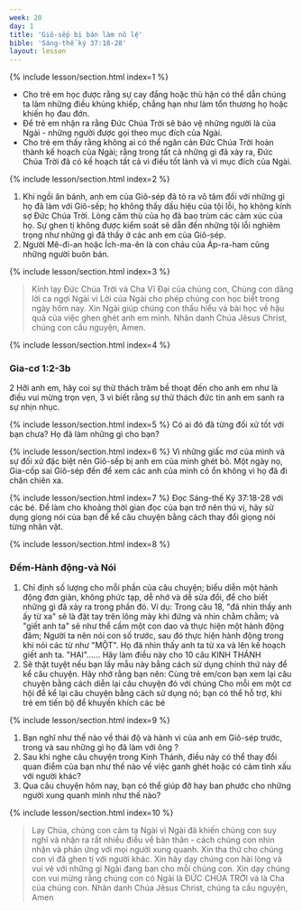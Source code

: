 ```yaml
---
week: 20
day: 1
title: 'Giô-sếp bị bán làm nô lệ'
bible: 'Sáng-thế ký 37:18-28'
layout: lesson
---
```



{% include lesson/section.html index=1 %}
- Cho trẻ em học được rằng sự cay đắng hoặc thù hận có thể dẫn chúng ta làm những điều khủng khiếp, chẳng hạn như làm tổn thương họ hoặc khiến họ đau đớn.
- Để trẻ em nhận ra rằng Đức Chúa Trời sẽ bảo vệ những người là của Ngài - những người được gọi theo mục đích của Ngài.
- Cho trẻ em thấy rằng không ai có thể ngăn cản Đức Chúa Trời hoàn thành kế hoạch của Ngài; rằng trong tất cả những gì đã xảy ra, Đức Chúa Trời đã có kế hoạch tất cả vì điều tốt lành và vì mục đích của Ngài.


{% include lesson/section.html index=2 %}
1. Khi ngồi ăn bánh, anh em của Giô-sép đã tỏ ra vô tâm đối với những gì họ đã làm với Giô-sếp; họ không thấy dấu hiệu của tội lỗi, họ không kính sợ Đức Chúa Trời. Lòng căm thù của họ đã bao trùm các cảm xúc của họ. Sự ghen tị không được kiểm soát sẽ dẫn đến những tội lỗi nghiêm trọng như những gì đã thấy ở các anh em của Giô-sép.
2. Người Mê-đi-an hoặc Ích-ma-ên là con cháu của Áp-ra-ham cũng những người buôn bán.


{% include lesson/section.html index=3 %}
> Kính lạy Đức Chúa Trời và Cha Vĩ Đại của chúng con, Chúng con dâng lời ca ngợi Ngài vì Lời của Ngài cho phép chúng con học biết trong ngày hôm nay. Xin Ngài giúp chúng con thấu hiểu và bài học về hậu quả của việc ghen ghét anh em mình. Nhân danh Chúa Jêsus Christ, chúng con cầu nguyện, Amen.


{% include lesson/section.html index=4 %}
### Gia-cơ 1:2-3b
2 Hỡi anh em, hãy coi sự thử thách trăm bề thoạt đến cho anh em như là điều vui mừng trọn vẹn, 3 vì biết rằng sự thử thách đức tin anh em sanh ra sự nhịn nhục.


{% include lesson/section.html index=5 %}
Có ai đó đã từng đối xử tốt với bạn chưa? 
Họ đã làm những gì cho bạn?


{% include lesson/section.html index=6 %}
Vì những giấc mơ của mình và sự đối xử đặc biệt nên Giô-sếp bị anh em của mình ghét bỏ. Một ngày nọ, Gia-cốp sai Giô-sép đến để xem các anh của mình có ổn không vì họ đã đi chăn chiên xa.


{% include lesson/section.html index=7 %}
Đọc Sáng-thế Ký 37:18-28 với các bé.
Để làm cho khoảng thời gian đọc của bạn trở nên thú vị, hãy sử dụng giọng nói của bạn để kể câu chuyện bằng cách thay đổi giọng nói từng nhân vật.


{% include lesson/section.html index=8 %}
### Đếm-Hành động-và Nói
1. Chỉ định số lượng cho mỗi phần của câu chuyện; biểu diễn một hành động đơn giản, không phức tạp, dễ nhớ và dễ sửa đổi, để cho biết những gì đã xảy ra trong phần đó. Ví dụ: Trong câu 18, "đã nhìn thấy anh ấy từ xa" sẽ là đặt tay trên lông mày khi đứng và nhìn chằm chằm; và "giết anh ta" sẽ như thể cầm một con dao và thực hiện một hành động đâm; Người ta nên nói con số trước, sau đó thực hiện hành động trong khi nói các từ như "MỘT". Họ đã nhìn thấy anh ta từ xa và lên kế hoạch giết anh ta. "HAI"...... Hãy làm điều này cho 10 câu KINH THÁNH
2. Sẽ thật tuyệt nếu bạn lấy mẫu này bằng cách sử dụng chính thứ này để kể câu chuyện. Hãy nhớ rằng bạn nên:
Cùng trẻ em/con bạn xem lại câu chuyện bằng cách diễn lại câu chuyện đó với chúng
Cho mỗi em một cơ hội để kể lại câu chuyện bằng cách sử dụng nó; bạn có thể hỗ trợ, khi trẻ em tiến bộ để khuyến khích các bé


{% include lesson/section.html index=9 %}
1. Bạn nghĩ như thế nào về thái độ và hành vi của anh em Giô-sép trước, trong và sau những gì họ đã làm với ông ?
2. Sau khi nghe câu chuyện trong Kinh Thánh, điều này có thể thay đổi quan điểm của bạn như thế nào về việc ganh ghét hoặc có cảm tình xấu với người khác?
3. Qua câu chuyện hôm nay, bạn có thể giúp đỡ hay ban phước cho những người xung quanh mình như thế nào?


{% include lesson/section.html index=10 %}
 > Lạy Chúa, chúng con cảm tạ Ngài vì Ngài đã khiến chúng con suy nghĩ và nhận ra rất nhiều điều về bản thân - cách chúng con nhìn nhận và phản ứng với mọi người xung quanh. Xin tha thứ cho chúng con vì đã ghen tị với người khác. Xin hãy dạy chúng con hài lòng và vui vẻ với những gì Ngài đang ban cho mỗi chúng con. Xin dạy chúng con vui mừng rằng chúng con có Ngài là ĐỨC CHÚA TRỜI và là Cha của chúng con. Nhân danh Chúa Jêsus Christ, chúng ta cầu nguyện, Amen

